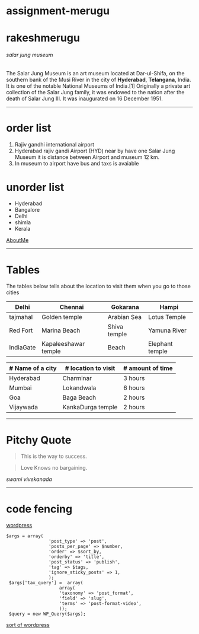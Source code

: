 # assignment-merugu
# rakeshmerugu
###### salar jung museum
The Salar Jung Museum is an art museum located at Dar-ul-Shifa, on the southern bank of the Musi River in the city of **Hyderabad**, **Telangana**, India. It is one of the notable National Museums of India.[1] Originally a private art collection of the Salar Jung family, it was endowed to the nation after the death of Salar Jung III. It was inaugurated on 16 December 1951.

*** 
# order list 
1. Rajiv gandhi international airport
2. Hyderabad rajiv gandi Airport (HYD) near by have one Salar Jung Museum it is distance between Airport and museum 12 km.
3. In museum to airport have bus and taxs is avaiable

# unorder list
*  Hyderabad 
*  Bangalore
*  Delhi
*  shimla
*  Kerala
 
 [AboutMe](AboutMe.md)
 
 ***
 # Tables

 The tables below tells about the location to visit them when you go to those cities



| Delhi | Chennai | Gokarana | Hampi |
| ---   | ---     | ---   | ---      |
| tajmahal | Golden temple | Arabian Sea| Lotus Temple |
| Red Fort | Marina Beach  | Shiva temple | Yamuna River |
|IndiaGate | Kapaleeshawar temple | Beach | Elephant temple |


|  # Name of a city | # location to visit | # amount of time |
|  ---            | ---               | ---            |
| Hyderabad       | Charminar         | 3 hours        |
| Mumbai          | Lokandwala        | 6 hours        |
| Goa             | Baga Beach        | 2 hours        |
| Vijaywada       | KankaDurga temple | 2 hours        |

***
# Pitchy Quote

> This is the way to success.

> Love Knows no bargaining.

*swami vivekanada* 

***
# code fencing
[wordpress](https://www.bing.com/search?ptag=ICO-a2e86ae41b695d30&form=INCOH1&pc=1CAD&q=how%20to%20wordpress%20in%20stackflow)

```
$args = array(
                'post_type' => 'post',
                'posts_per_page' => $number,
                'order' => $sort_by,
                'orderby' => 'title',
                'post_status' => 'publish',
                'tag' => $tags,
                'ignore_sticky_posts' => 1,
                );
 $args['tax_query'] =  array(
                    array(
                    'taxonomy' => 'post_format',
                    'field' => 'slug',
                    'terms' => 'post-format-video',
                    ));
 $query = new WP_Query($args);
 ```
[sort of wordpress](https://css-tricks.com/snippets/svg/svg-patterns/)
